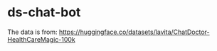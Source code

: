 # ds-chat-bot
The data is from: https://huggingface.co/datasets/lavita/ChatDoctor-HealthCareMagic-100k
